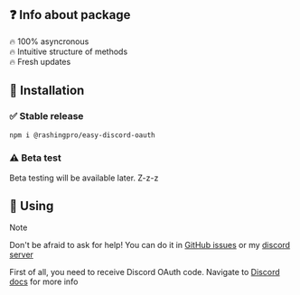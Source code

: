 ## ❓ Info about package
🔥 100% asyncronous  
🔥 Intuitive structure of methods  
🔥 Fresh updates  

## 📲 Installation
### ✅ Stable release
```bash
npm i @rashingpro/easy-discord-oauth
```

### ⚠ Beta test
Beta testing will be available later. Z-z-z

## 📔 Using
> [!NOTE]
> Don't be afraid to ask for help! You can do it in [GitHub issues](https://github.com/RashingPro/easy-discord-oauth/issues) or my [discord server](https://discord.gg/AbDzDG5EE5)

First of all, you need to receive Discord OAuth code. Navigate to [Discord docs](https://discord.com/developers/docs/topics/oauth2) for more info
